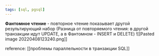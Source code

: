 ```yaml
---
tags: [sql, pgsql]
---
```

 
**Фантомное чтение** - повторное чтение показывает другой результирующий набор (Разница от повторяемого чтения: в другой транзакции идут UPDATE, а в Фантомном - INSERT и DELETE)
![[Pasted image 20220408123240.png]]

reference: [[проблемы параллельности в транзакции SQL]]